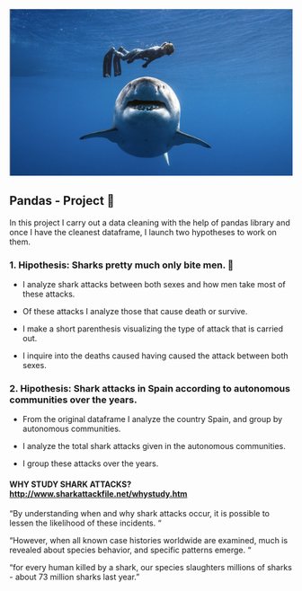 ![Shark_picture](/Images/Shark-png.png)

## Pandas - Project 🐼

In this project I carry out a data cleaning with the help of pandas library and once I have the cleanest dataframe, I launch two hypotheses to work on them.

### 1. Hipothesis:  Sharks pretty much only bite men. 🦈

- I analyze shark attacks between both sexes and how men take most of these attacks.

- Of these attacks I analyze those that cause death or survive.

- I make a short parenthesis visualizing the type of attack that is carried out.

- I inquire into the deaths caused having caused the attack between both sexes.

### 2. Hipothesis: Shark attacks in Spain according to autonomous communities over the years. 

-  From the original dataframe I analyze the country Spain, and group by autonomous      communities.

- I analyze the total shark attacks given in the autonomous communities.

- I group these attacks over the years.




####  WHY STUDY SHARK ATTACKS? http://www.sharkattackfile.net/whystudy.htm

“By understanding when and why shark attacks occur, it is possible to lessen the likelihood of these incidents. “

“However, when all known case histories worldwide are examined, much is revealed about species behavior, and specific patterns emerge. “

“for every human killed by a shark, our species slaughters millions of sharks - about 73 million sharks last year.”
